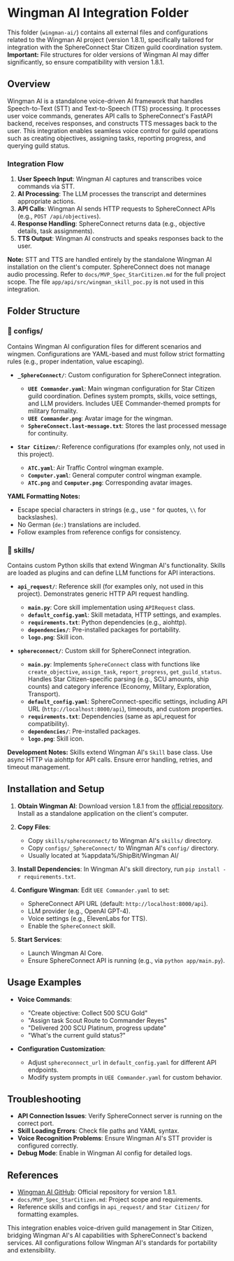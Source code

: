 # Wingman AI Integration Folder

This folder (`wingman-ai/`) contains all external files and configurations related to the Wingman AI project (version 1.8.1), specifically tailored for integration with the SphereConnect Star Citizen guild coordination system. **Important:** File structures for older versions of Wingman AI may differ significantly, so ensure compatibility with version 1.8.1.

## Overview

Wingman AI is a standalone voice-driven AI framework that handles Speech-to-Text (STT) and Text-to-Speech (TTS) processing. It processes user voice commands, generates API calls to SphereConnect's FastAPI backend, receives responses, and constructs TTS messages back to the user. This integration enables seamless voice control for guild operations such as creating objectives, assigning tasks, reporting progress, and querying guild status.

### Integration Flow
1. **User Speech Input**: Wingman AI captures and transcribes voice commands via STT.
2. **AI Processing**: The LLM processes the transcript and determines appropriate actions.
3. **API Calls**: Wingman AI sends HTTP requests to SphereConnect APIs (e.g., `POST /api/objectives`).
4. **Response Handling**: SphereConnect returns data (e.g., objective details, task assignments).
5. **TTS Output**: Wingman AI constructs and speaks responses back to the user.

**Note:** STT and TTS are handled entirely by the standalone Wingman AI installation on the client's computer. SphereConnect does not manage audio processing. Refer to `docs/MVP_Spec_StarCitizen.md` for the full project scope. The file `app/api/src/wingman_skill_poc.py` is not used in this integration.

## Folder Structure

### 📁 configs/
Contains Wingman AI configuration files for different scenarios and wingmen. Configurations are YAML-based and must follow strict formatting rules (e.g., proper indentation, value escaping).

- **`_SphereConnect/`**: Custom configuration for SphereConnect integration.
  - **`UEE Commander.yaml`**: Main wingman configuration for Star Citizen guild coordination. Defines system prompts, skills, voice settings, and LLM providers. Includes UEE Commander-themed prompts for military formality.
  - **`UEE Commander.png`**: Avatar image for the wingman.
  - **`SphereConnect.last-message.txt`**: Stores the last processed message for continuity.

- **`Star Citizen/`**: Reference configurations (for examples only, not used in this project).
  - **`ATC.yaml`**: Air Traffic Control wingman example.
  - **`Computer.yaml`**: General computer control wingman example.
  - **`ATC.png`** and **`Computer.png`**: Corresponding avatar images.

**YAML Formatting Notes:** 
- Escape special characters in strings (e.g., use `"` for quotes, `\\` for backslashes).
- No German (`de:`) translations are included.
- Follow examples from reference configs for consistency.

### 📁 skills/
Contains custom Python skills that extend Wingman AI's functionality. Skills are loaded as plugins and can define LLM functions for API interactions.

- **`api_request/`**: Reference skill (for examples only, not used in this project). Demonstrates generic HTTP API request handling.
  - **`main.py`**: Core skill implementation using `APIRequest` class.
  - **`default_config.yaml`**: Skill metadata, HTTP settings, and examples.
  - **`requirements.txt`**: Python dependencies (e.g., aiohttp).
  - **`dependencies/`**: Pre-installed packages for portability.
  - **`logo.png`**: Skill icon.

- **`sphereconnect/`**: Custom skill for SphereConnect integration.
  - **`main.py`**: Implements `SphereConnect` class with functions like `create_objective`, `assign_task`, `report_progress`, `get_guild_status`. Handles Star Citizen-specific parsing (e.g., SCU amounts, ship counts) and category inference (Economy, Military, Exploration, Transport).
  - **`default_config.yaml`**: SphereConnect-specific settings, including API URL (`http://localhost:8000/api`), timeouts, and custom properties.
  - **`requirements.txt`**: Dependencies (same as api_request for compatibility).
  - **`dependencies/`**: Pre-installed packages.
  - **`logo.png`**: Skill icon.

**Development Notes:** Skills extend Wingman AI's `Skill` base class. Use async HTTP via aiohttp for API calls. Ensure error handling, retries, and timeout management.

## Installation and Setup

1. **Obtain Wingman AI**: Download version 1.8.1 from the [official repository](https://github.com/ShipBit/wingman-ai/releases). Install as a standalone application on the client's computer.

2. **Copy Files**: 
   - Copy `skills/sphereconnect/` to Wingman AI's `skills/` directory.
   - Copy `configs/_SphereConnect/` to Wingman AI's `config/` directory.
   - Usually located at %appdata%/ShipBit/Wingman AI/

3. **Install Dependencies**: In Wingman AI's skill directory, run `pip install -r requirements.txt`.

4. **Configure Wingman**: Edit `UEE Commander.yaml` to set:
   - SphereConnect API URL (default: `http://localhost:8000/api`).
   - LLM provider (e.g., OpenAI GPT-4).
   - Voice settings (e.g., ElevenLabs for TTS).
   - Enable the `SphereConnect` skill.

5. **Start Services**:
   - Launch Wingman AI Core.
   - Ensure SphereConnect API is running (e.g., via `python app/main.py`).

## Usage Examples

- **Voice Commands**:
  - "Create objective: Collect 500 SCU Gold"
  - "Assign task Scout Route to Commander Reyes"
  - "Delivered 200 SCU Platinum, progress update"
  - "What's the current guild status?"

- **Configuration Customization**:
  - Adjust `sphereconnect_url` in `default_config.yaml` for different API endpoints.
  - Modify system prompts in `UEE Commander.yaml` for custom behavior.

## Troubleshooting

- **API Connection Issues**: Verify SphereConnect server is running on the correct port.
- **Skill Loading Errors**: Check file paths and YAML syntax.
- **Voice Recognition Problems**: Ensure Wingman AI's STT provider is configured correctly.
- **Debug Mode**: Enable in Wingman AI config for detailed logs.

## References

- [Wingman AI GitHub](https://github.com/ShipBit/wingman-ai): Official repository for version 1.8.1.
- `docs/MVP_Spec_StarCitizen.md`: Project scope and requirements.
- Reference skills and configs in `api_request/` and `Star Citizen/` for formatting examples.

This integration enables voice-driven guild management in Star Citizen, bridging Wingman AI's AI capabilities with SphereConnect's backend services. All configurations follow Wingman AI's standards for portability and extensibility.